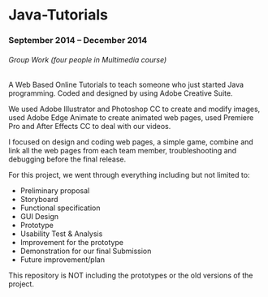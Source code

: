 # Java-Tutorials
### September 2014 – December 2014
###### Group Work (four people in Multimedia course)
A Web Based Online Tutorials to teach someone who just started Java programming. Coded and designed 
by using Adobe Creative Suite.

We used Adobe Illustrator and Photoshop CC to create and modify images,
used Adobe Edge Animate to create animated web pages,
used Premiere Pro and After Effects CC to deal with our videos.

I focused on design and coding web pages, a simple game,
combine and link all the web pages from each team member,
troubleshooting and debugging before the final release.

For this project, we went through everything including but not limited to:

* Preliminary proposal
* Storyboard
* Functional specification
* GUI Design
* Prototype
* Usability Test & Analysis
* Improvement for the prototype
* Demonstration for our final Submission
* Future improvement/plan

This repository is NOT including the prototypes or the old versions of the project.
